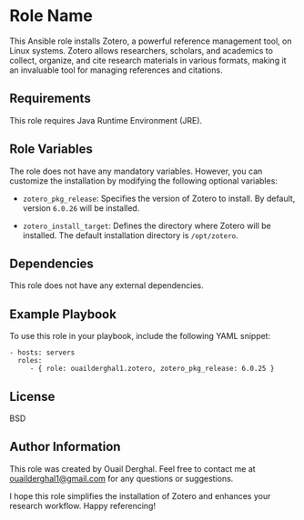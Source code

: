 Role Name
=========

This Ansible role installs Zotero, a powerful reference management tool, on Linux systems. Zotero allows researchers, scholars, and academics to collect, organize, and cite research materials in various formats, making it an invaluable tool for managing references and citations.

Requirements
------------

This role requires Java Runtime Environment (JRE).

Role Variables
--------------

The role does not have any mandatory variables. However, you can customize the installation by modifying the following optional variables:

- `zotero_pkg_release`: Specifies the version of Zotero to install. By default, version `6.0.26` will be installed.

- `zotero_install_target`: Defines the directory where Zotero will be installed. The default installation directory is `/opt/zotero`.

Dependencies
------------

This role does not have any external dependencies.


Example Playbook
----------------

To use this role in your playbook, include the following YAML snippet:

    - hosts: servers
      roles:
         - { role: ouailderghal1.zotero, zotero_pkg_release: 6.0.25 }
         
License
-------

BSD

Author Information
------------------

This role was created by Ouail Derghal. Feel free to contact me at <ouailderghal1@gmail.com> for any questions or suggestions.

I hope this role simplifies the installation of Zotero and enhances your research workflow. Happy referencing!

